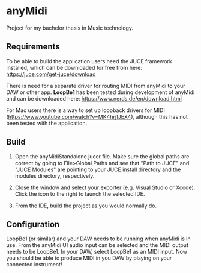 # anyMidi
Project for my bachelor thesis in Music technology.

## Requirements
To be able to build the application users need the JUCE framework installed, which can be downloaded for free from here: https://juce.com/get-juce/download

There is need for a separate driver for routing MIDI from anyMidi to your DAW or other app. **LoopBe1** has been tested during development of anyMidi and can be downloaded here: https://www.nerds.de/en/download.html

For Mac users there is a way to set up loopback drivers for MIDI (https://www.youtube.com/watch?v=MK4hrjfJEX4), although this has not been tested with the application.

## Build
1. Open the anyMidiStandalone.jucer file. Make sure the global paths are correct by going to File>Global Paths and see that "Path to JUCE" and "JUCE Modules" are pointing to your JUCE install directory and the modules directory, respectively.

2. Close the window and select your exporter (e.g. Visual Studio or Xcode). Click the icon to the right to launch the selected IDE.

3. From the IDE, build the project as you would normally do.

## Configuration
LoopBe1 (or similar) and your DAW needs to be running when anyMidi is in use. From the anyMidi UI audio input can be selected and the MIDI output needs to be LoopBe1. In your DAW, select LoopBe1 as an MIDI input. Now you should be able to produce MIDI in you DAW by playing on your connected instrument!
